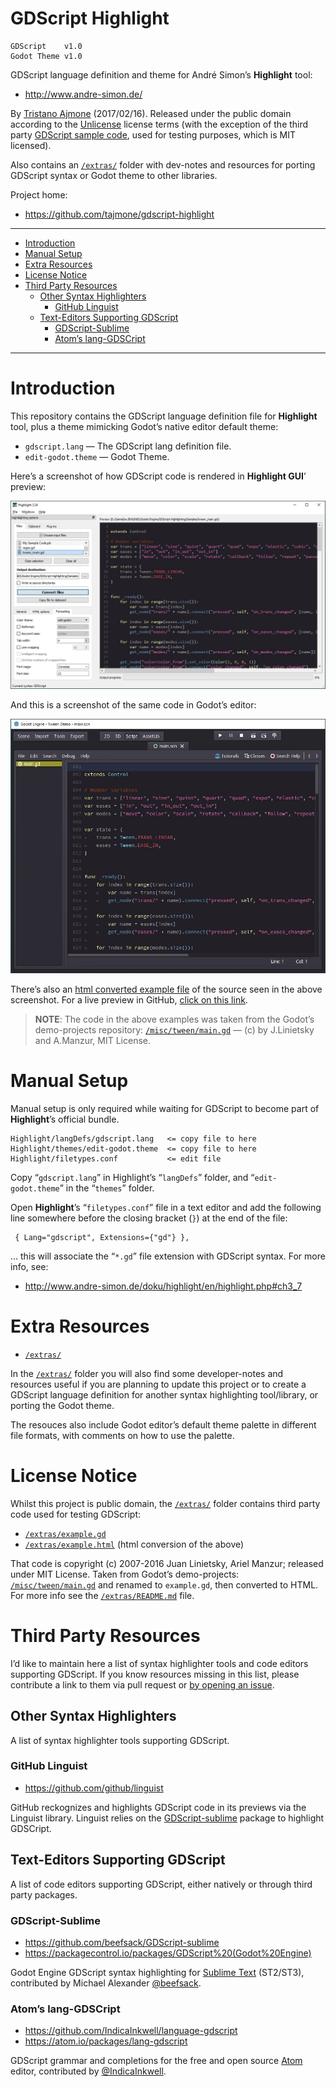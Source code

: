 GDScript Highlight
==================

    GDScript    v1.0
    Godot Theme v1.0

GDScript language definition and theme for André Simon’s **Highlight** tool:

-   <http://www.andre-simon.de/>

By [Tristano Ajmone](https://github.com/tajmone/) (2017/02/16). Released under the public domain according to the [Unlicense](./LICENSE) license terms (with the exception of the third party [GDScript sample code](#license-notice), used for testing purposes, which is MIT licensed).

Also contains an [`/extras/`](./extras/) folder with dev-notes and resources for porting GDScript syntax or Godot theme to other libraries.

Project home:

-   <https://github.com/tajmone/gdscript-highlight>

------------------------------------------------------------------------

<!-- #toc -->
-   [Introduction](#introduction)
-   [Manual Setup](#manual-setup)
-   [Extra Resources](#extra-resources)
-   [License Notice](#license-notice)
-   [Third Party Resources](#third-party-resources)
    -   [Other Syntax Highlighters](#other-syntax-highlighters)
        -   [GitHub Linguist](#github-linguist)
    -   [Text-Editors Supporting GDScript](#text-editors-supporting-gdscript)
        -   [GDScript-Sublime](#gdscript-sublime)
        -   [Atom’s lang-GDSCript](#atoms-lang-gdscript)

<!-- /toc -->

------------------------------------------------------------------------

Introduction
============

This repository contains the GDScript language definition file for **Highlight** tool, plus a theme mimicking Godot’s native editor default theme:

-   `gdscript.lang` — The GDScript lang definition file.
-   `edit-godot.theme` — Godot Theme.

Here’s a screenshot of how GDScript code is rendered in **Highlight GUI**’ preview:

[![Highlight GUI Screenshot](./extras/screenshot-highlight-gui.jpg "Screenshot of Highlight GUI preview of sample GDScript")](./extras/screenshot-highlight-gui.jpg)

And this is a screenshot of the same code in Godot’s editor:

[![Godot Editor Screenshot](./extras/screenshot-godot-editor.jpg "Screenshot of sample GDScript in Godot Editor")](./extras/screenshot-godot-editor.jpg)

There’s also an [html converted example file](./extras/example.html) of the source seen in the above screenshot. For a live preview in GitHub, [click on this link](http://htmlpreview.github.io/?https://github.com/tajmone/gdscript-highlight/blob/master/extras/example.html).

> **NOTE**: The code in the above examples was taken from the Godot’s demo-projects repository: [`/misc/tween/main.gd`](https://github.com/godotengine/godot-demo-projects/blob/master/misc/tween/main.gd) — (c) by J.Linietsky and A.Manzur, MIT License.

Manual Setup
============

Manual setup is only required while waiting for GDScript to become part of **Highlight**’s official bundle.

    Highlight/langDefs/gdscript.lang   <= copy file to here
    Highlight/themes/edit-godot.theme  <= copy file to here
    Highlight/filetypes.conf           <= edit file 

Copy “`gdscript.lang`” in Highlight’s “`langDefs`” folder, and “`edit-godot.theme`” in the “`themes`” folder.

Open **Highlight**’s “`filetypes.conf`” file in a text editor and add the following line somewhere before the closing bracket (`}`) at the end of the file:

     { Lang="gdscript", Extensions={"gd"} },

… this will associate the “`*.gd`” file extension with GDScript syntax. For more info, see:

-   <http://www.andre-simon.de/doku/highlight/en/highlight.php#ch3_7>

Extra Resources
===============

-   [`/extras/`](./extras/)

In the [`/extras/`](./extras/) folder you will also find some developer-notes and resources useful if you are planning to update this project or to create a GDScript language definition for another syntax highlighting tool/library, or porting the Godot theme.

The resouces also include Godot editor’s default theme palette in different file formats, with comments on how to use the palette.

License Notice
==============

Whilst this project is public domain, the [`/extras/`](./extras/) folder contains third party code used for testing GDScript:

-   [`/extras/example.gd`](./extras/example.gd)
-   [`/extras/example.html`](./extras/example.html) (html conversion of the above)

That code is copyright (c) 2007-2016 Juan Linietsky, Ariel Manzur; released under MIT License. Taken from Godot’s demo-projects: [`/misc/tween/main.gd`](https://github.com/godotengine/godot-demo-projects/blob/master/misc/tween/main.gd) and renamed to `example.gd`, then converted to HTML. For more info see the [`/extras/README.md`](./extras/README.md) file.

Third Party Resources
=====================

I’d like to maintain here a list of syntax highlighter tools and code editors supporting GDScript. If you know resources missing in this list, please contribute a link to them via pull request or [by opening an issue](https://github.com/tajmone/gdscript-highlight/issues/new).

Other Syntax Highlighters
-------------------------

A list of syntax highlighter tools supporting GDScript.

### GitHub Linguist

-   <https://github.com/github/linguist>

GitHub reckognizes and highlights GDScript code in its previews via the Linguist library. Linguist relies on the [GDScript-sublime](#gdscript-sublime) package to highlight GDSCript.

Text-Editors Supporting GDScript
--------------------------------

A list of code editors supporting GDScript, either natively or through third party packages.

### GDScript-Sublime

-   <https://github.com/beefsack/GDScript-sublime>
-   <https://packagecontrol.io/packages/GDScript%20(Godot%20Engine)>

Godot Engine GDScript syntax highlighting for [Sublime Text](https://www.sublimetext.com/) (ST2/ST3), contributed by Michael Alexander [@beefsack](https://github.com/beefsack).

### Atom’s lang-GDSCript

-   <https://github.com/IndicaInkwell/language-gdscript>
-   <https://atom.io/packages/lang-gdscript>

GDScript grammar and completions for the free and open source [Atom](https://atom.io/) editor, contributed by [@IndicaInkwell](https://github.com/IndicaInkwell).
